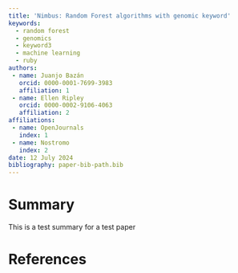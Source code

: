 ```yaml
---
title: 'Nimbus: Random Forest algorithms with genomic keyword'
keywords:
  - random forest
  - genomics
  - keyword3
  - machine learning
  - ruby
authors:
 - name: Juanjo Bazán
   orcid: 0000-0001-7699-3983
   affiliation: 1
 - name: Ellen Ripley
   orcid: 0000-0002-9106-4063
   affiliation: 2
affiliations:
 - name: OpenJournals
   index: 1
 - name: Nostromo
   index: 2
date: 12 July 2024
bibliography: paper-bib-path.bib
---
```


# Summary

This is a test summary for a test paper

# References
